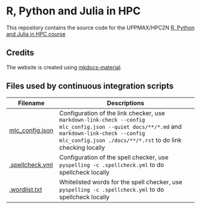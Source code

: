 # R, Python and Julia in HPC

This repository contains the source code for the UPPMAX/HPC2N [R, Python and Julia in HPC course](https://uppmax.github.io/R-python-julia-HPC/)

## Credits

The website is created using
[mkdocs-material](https://squidfunk.github.io/mkdocs-material). 

## Files used by continuous integration scripts

Filename                           |Descriptions
-----------------------------------|------------------------------------------------------------------------------------------------------
[mlc_config.json](mlc_config.json) |Configuration of the link checker, use `markdown-link-check --config mlc_config.json --quiet docs/**/*.md` and `markdown-link-check --config mlc_config.json ./docs/**/*.rst` to do link checking locally
[.spellcheck.yml](.spellcheck.yml) |Configuration of the spell checker, use `pyspelling -c .spellcheck.yml` to do spellcheck locally
[.wordlist.txt](.wordlist.txt)     |Whitelisted words for the spell checker, use `pyspelling -c .spellcheck.yml` to do spellcheck locally
